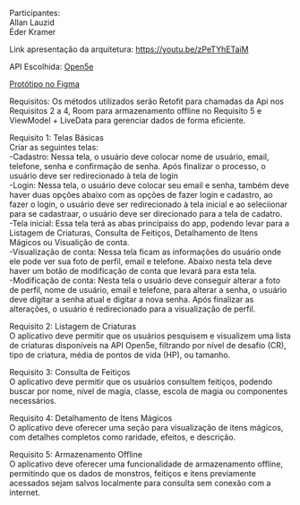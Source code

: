 Participantes: \
Allan Lauzid \
Éder Kramer

Link apresentação da arquitetura: https://youtu.be/zPeTYhETaiM

API Escolhida: [Open5e](https://github.com/open5e/open5e-api)

[Protótipo no Figma](https://www.figma.com/proto/vT8cJnQVCxHsdKcP3O9WPw/Open5e-App?node-id=0-1&t=EiLH7RtaylrS5k5B-1)

Requisitos: Os métodos utilizados serão Retofit para chamadas da Api nos Requisitos 2 a 4, Room para armazenamento offline no Requisito 5 e ViewModel + LiveData para gerenciar dados de forma eficiente.

Requisito 1: Telas Básicas \
Criar as seguintes telas: \
-Cadastro: Nessa tela, o usuário deve colocar nome de usuário, email, telefone, senha e confirmação de senha. Após finalizar o processo, o usuário deve ser redirecionado à tela de login \
-Login: Nessa tela, o usuário deve colocar seu email e senha, também deve haver duas opções abaixo com as opções de fazer login e cadastro, ao fazer o login, o usuário deve ser redirecionado à tela inicial e ao seleciionar para se cadastraar, o usuário deve ser direcionado para a tela de cadatro.\
-Tela inicial: Essa tela terá as abas principaiss do app, podendo levar para a Listagem de Criaturas, Consulta de Feitiços, Detalhamento de Itens Mágicos ou Visualição de conta. \
-Visualização de conta: Nessa tela ficam as informações do usuário onde ele pode ver sua foto de perfil, email e telefone. Abaixo nesta tela deve haver um botão de modificação de conta que levará para esta tela. \
-Modificação de conta: Nesta tela o usuário deve conseguir alterar a foto de perfil, nome de usuário, email e telefone, para alterar a senha, o usuário deve digitar a senha atual e digitar a nova senha. Após finalizar as alterações, o usuário é redirecionado para a visualização de perfil.

Requisito 2: Listagem de Criaturas \
O aplicativo deve permitir que os usuários pesquisem e visualizem uma lista de criaturas disponíveis na API Open5e, filtrando por nível de desafio (CR), tipo de criatura, média de pontos de vida (HP), ou tamanho.

Requisito 3: Consulta de Feitiços \
O aplicativo deve permitir que os usuários consultem feitiços, podendo buscar por nome, nível de magia, classe, escola de magia ou componentes necessários. 

Requisito 4: Detalhamento de Itens Mágicos \
O aplicativo deve oferecer uma seção para visualização de itens mágicos, com detalhes completos como raridade, efeitos, e descrição.

Requisito 5: Armazenamento Offline \
O aplicativo deve oferecer uma funcionalidade de armazenamento offline, permitindo que os dados de monstros, feitiços e itens previamente acessados sejam salvos localmente para consulta sem conexão com a internet.

